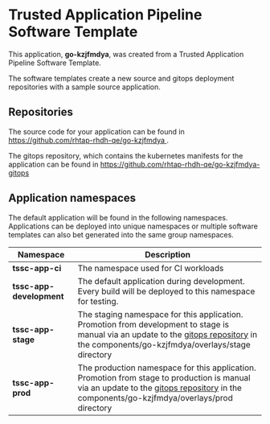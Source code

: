 # Trusted Application Pipeline Software Template

This application, **go-kzjfmdya**, was created from a Trusted Application Pipeline Software Template.

The software templates create a new source and gitops deployment repositories with a sample source application. 

## Repositories

The source code for your application can be found in [https://github.com/rhtap-rhdh-qe/go-kzjfmdya ](https://github.com/rhtap-rhdh-qe/go-kzjfmdya ).
 
The gitops repository, which contains the kubernetes manifests for the application can be found in 
[https://github.com/rhtap-rhdh-qe/go-kzjfmdya-gitops ](https://github.com/rhtap-rhdh-qe/go-kzjfmdya-gitops ) 

## Application namespaces 

The default application will be found in the following namespaces. Applications can be deployed into unique namespaces or multiple software templates can also bet generated into the same group namespaces.  

|  Namespace   |  Description   |  
| -------- | -------- |
| **tssc-app-ci** | The namespace used for CI workloads |
| **tssc-app-development** | The default application during development. Every build will be deployed to this namespace for testing. |
| **tssc-app-stage** | The staging namespace for this application. Promotion from development to stage is manual via an update to the [gitops repository](https://github.com/rhtap-rhdh-qe/go-kzjfmdya-gitops ) in the components/go-kzjfmdya/overlays/stage directory |
| **tssc-app-prod** | The production namespace for this application. Promotion from stage to production is manual via an update to the [gitops repository](https://github.com/rhtap-rhdh-qe/go-kzjfmdya-gitops ) in the components/go-kzjfmdya/overlays/prod directory |